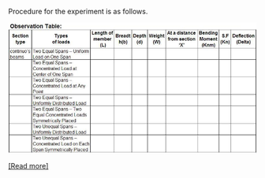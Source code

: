 Procedure for the experiment is as follows.

<img src="images/Observation_Table.JPG">  

<a href="docs/Exp-3 Continuous Beams.pdf">[Read more]</a>
